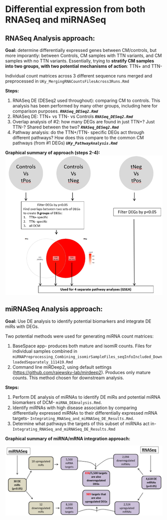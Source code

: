 # Differential expression from both RNASeq and miRNASeq

## RNASeq Analysis approach:
**Goal:** determine differentially expressed genes between CM/controls, but more imporantly: between Controls, CM samples with TTN variants, and CM samples with no TTN variants. 
Essentially, trying to **stratify CM samples into two groups, with two potential mechanisms of action**: TTN+ and TTN-

Individual count matrices across 3 different sequence runs merged and preprocessed in `UKy_MergingRNACountsFilesAcross3Runs.Rmd`

**Steps:**
1. RNASeq DE (DESeq2 used throughout): comparing CM to controls. This analysis has been performed by many other groups, including here for comparison purposes. ***`RNASeq_DESeq2.Rmd`***
2. RNASeq DE: TTN+ vs TTN- vs Controls ***`RNASeq_DESeq2.Rmd`***
3. Overlap analysis of #2: how many DEGs are found in just TTN+? Just TTN-? Shared between the two? ***`RNASeq_DESeq2.Rmd`***
4. Pathway analysis: do the TTN+/TTN- specific DEGs act through different pathways? How does this compare to the common CM pathways (from #1 DEGs) ***`UKy_PathwayAnalysis.Rmd`***

**Graphical summary of approach (steps 2-4):**
![RNASeqApproach](RNASeq_DEMethod.PNG)

## miRNASeq Analysis approach:
**Goal:** Use DE analysis to identify potential biomarkers and integrate DE miRs with DEGs.

Two potential methods were used for generating miRNA count matrices:
1. BaseSpace app- produces both mature and isomiR counts. Files for individual samples combined in `miRNAPreprocessing_Combining_isomirSampleFiles_seqInfoIncluded_DownloadedSeparately_111419.Rmd`
2. Command line miRDeep2, using default settings (https://github.com/rajewsky-lab/mirdeep2). Produces only mature counts. This method chosen for downstream analysis.

**Steps:**
1. Perform DE analysis of miRNAs to identify DE miRs and potential miRNA biomarkers of DCM- `miRNA_DEAnalysis.Rmd`.
2. Identify miRNAs with high disease association by comparing differentially expressed miRNAs to their differentially expressed mRNA targets- `Integrating_RNASeq_and_miRNASeq_DE_Results.Rmd`. 
3. Determine what pathways the targets of this subset of miRNAs act in- `Integrating_RNASeq_and_miRNASeq_DE_Results.Rmd`


**Graphical summary of miRNA/mRNA integration approach:**

![miRNAApproach](miRNAMethod.PNG)
